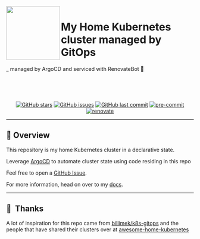 <img src="https://i.imgur.com/p1RzXjQ.png" align="left" width="144px" height="144px"/>

# My Home Kubernetes cluster managed by GitOps

_ managed by ArgoCD and serviced with RenovateBot :robot:

<br/>
<br/>
<br/>


<div align="center">

[![GitHub stars](https://img.shields.io/github/stars/rogerrum/k8s-gitops?color=green&style=for-the-badge)](https://github.com/rogerrum/k8s-gitops/stargazers)
[![GitHub issues](https://img.shields.io/github/issues/rogerrum/k8s-gitops?style=for-the-badge)](https://github.com/rogerrum/k8s-gitops/issues)
[![GitHub last commit](https://img.shields.io/github/last-commit/rogerrum/k8s-gitops?color=purple&style=for-the-badge)](https://github.com/rogerrum/k8s-gitops/commits/main)
[![pre-commit](https://img.shields.io/badge/pre--commit-enabled?logo=pre-commit&logoColor=white&style=for-the-badge&color=brightgreen)](https://github.com/pre-commit/pre-commit)
[![renovate](https://img.shields.io/badge/renovate-enabled?style=for-the-badge&logo=renovatebot&logoColor=white&color=brightgreen)](https://github.com/renovatebot/renovate)

</div>

---

## :wave: Overview

This repository is my home Kubernetes cluster in a declarative state.

Leverage [ArgoCD](https://github.com/argoproj/argo-cd) to automate cluster state using code residing in this repo

Feel free to open a [GitHub Issue](https://github.com/rogerrum/k8s-gitops/issues/new).

For more information, head on over to my [docs](https://rogerrum.github.io/k8s-gitops/).

---

## :handshake:&nbsp; Thanks

A lot of inspiration for this repo came from [billimek/k8s-gitops](https://github.com/billimek/k8s-gitops) and the people that have shared their clusters over at [awesome-home-kubernetes](https://github.com/k8s-at-home/awesome-home-kubernetes)
